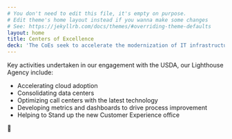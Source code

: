 ```yaml
---
# You don't need to edit this file, it's empty on purpose.
# Edit theme's home layout instead if you wanna make some changes
# See: https://jekyllrb.com/docs/themes/#overriding-theme-defaults
layout: home
title: Centers of Excellence
deck: 'The CoEs seek to accelerate the modernization of IT infrastructure across government by leveraging private sector innovation and existing government services, and by providing access to best practices and expertise.'
---
```


Key activities undertaken in our engagement with the USDA, our Lighthouse Agency include:

- Accelerating cloud adoption
- Consolidating data centers
- Optimizing call centers with the latest technology
- Developing metrics and dashboards to drive process improvement
- Helping to Stand up the new Customer Experience office

:fox_face:
